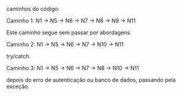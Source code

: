caminhos do código:

Caminho 1:
N1 → N5 → N6 → N7 → N8 → N9 → N11

Este caminho segue sem passar por abordagens.

Caminho 2:
N1 → N5 → N6 → N7 → N10 → N11

 try/catch.

Caminho 3:
N1 → N5 → N6 → N7 → N8 → N10 → N11

depois do erro de autenticação ou banco de dados, passando pela exceção.